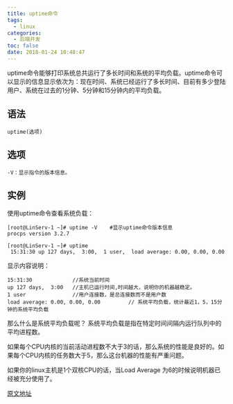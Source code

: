 ```yaml
---
title: uptime命令
tags:
  - linux
categories:
  - 后端开发
toc: false
date: 2018-01-24 10:48:47
---
```


uptime命令能够打印系统总共运行了多长时间和系统的平均负载。uptime命令可以显示的信息显示依次为：现在时间、系统已经运行了多长时间、目前有多少登陆用户、系统在过去的1分钟、5分钟和15分钟内的平均负载。

## 语法

```
uptime(选项)
```

## 选项

```
-V：显示指令的版本信息。
```

## 实例

使用uptime命令查看系统负载：

```
[root@LinServ-1 ~]# uptime -V    #显示uptime命令版本信息
procps version 3.2.7

[root@LinServ-1 ~]# uptime
 15:31:30 up 127 days,  3:00,  1 user,  load average: 0.00, 0.00, 0.00
```

<!-- more -->

显示内容说明：

```
15:31:30             //系统当前时间
up 127 days,  3:00   //主机已运行时间,时间越大，说明你的机器越稳定。
1 user               //用户连接数，是总连接数而不是用户数
load average: 0.00, 0.00, 0.00         // 系统平均负载，统计最近1，5，15分钟的系统平均负载
```

那么什么是系统平均负载呢？ 系统平均负载是指在特定时间间隔内运行队列中的平均进程数。

如果每个CPU内核的当前活动进程数不大于3的话，那么系统的性能是良好的。如果每个CPU内核的任务数大于5，那么这台机器的性能有严重问题。

如果你的linux主机是1个双核CPU的话，当Load Average 为6的时候说明机器已经被充分使用了。

[原文地址](http://man.linuxde.net/uptime)
